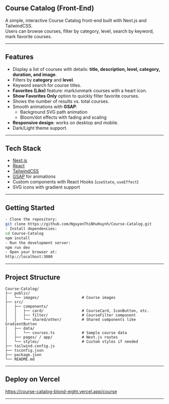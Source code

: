 ## Course Catalog (Front-End)

A simple, interactive Course Catalog front-end built with Next.js and TailwindCSS.  
Users can browse courses, filter by category, level, search by keyword, mark favorite courses.

---

## Features

- Display a list of courses with details: **title, description, level, category, duration, and image**.  
- Filters by **category** and **level**.  
- Keyword search for course titles.  
- **Favorites (Like)** feature: mark/unmark courses with a heart icon.  
- **Show Favorites Only** option to quickly filter favorite courses.  
- Shows the number of results vs. total courses.  
- Smooth animations with **GSAP**:
  - Background SVG path animation  
  - Bloom/dot effects with fading and scaling  
- **Responsive design**: works on desktop and mobile.  
- Dark/Light theme support.

---

## Tech Stack

- [Next.js](https://nextjs.org/)  
- [React](https://react.dev/)  
- [TailwindCSS](https://tailwindcss.com/)  
- [GSAP](https://gsap.com/) for animations  
- Custom components with React Hooks (`useState`, `useEffect`)  
- SVG icons with gradient support

---

## Getting Started
```bash
- Clone the repository:
git clone https://github.com/NguyenThiNhuHuynh/Course-Catalog.git
- Install dependencies:
cd Course-Catalog
npm install
- Run the development server:
npm run dev
- Open your browser at:
http://localhost:3000
```

---

## Project Structure
```
Course-Catalog/
├── public/
│   └── images/                   # Course images
├── src/
│   ├── components/
│   │   ├── card/                 # CourseCard, IconButton, etc.
│   │   ├── filter/               # CourseFilter component
│   │   └── shared/other/         # Shared components like GradientButton
│   ├── data/
│   │   └── courses.ts            # Sample course data
│   ├── pages/ / app/             # Next.js routes
│   └── styles/                   # Custom styles if needed
├── tailwind.config.js
├── tsconfig.json
├── package.json
└── README.md
```

---

## Deploy on Vercel

https://course-catalog-blond-eight.vercel.app/course

---

